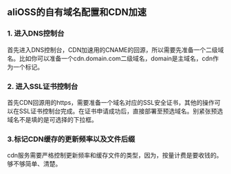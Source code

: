 ## aliOSS的自有域名配置和CDN加速

### 1. 进入DNS控制台

首先进入DNS控制台，CDN加速用的CNAME的回源，所以需要先准备一个二级域名。比如你可以准备一个cdn.domain.com二级域名，domain是主域名，cdn作为一个标记。

### 2. 进入SSL证书控制台

首先CDN回源用的https，需要准备一个域名对应的SSL安全证书，其他的操作可以在SSL证书控制台完成。在证书申请成功后，直接部署至预选域名。别紧张预选域名不是填的是可选择的下拉框。

### 3.标记CDN缓存的更新频率以及文件后缀

cdn服务需要严格控制更新频率和缓存文件的类型，因为，按量计费是要收钱的。够不够简单、清楚。

